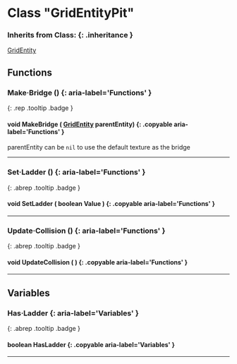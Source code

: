 # Class "GridEntityPit"
### Inherits from Class: {: .inheritance }
[GridEntity](GridEntity.md)
## Functions
### Make·Bridge () {: aria-label='Functions' }
[ ](#){: .rep .tooltip .badge }
#### void MakeBridge ( [GridEntity](GridEntity.md) parentEntity) {: .copyable aria-label='Functions' }
parentEntity can be `nil` to use the default texture as the bridge
___ 
### Set·Ladder () {: aria-label='Functions' }
[ ](#){: .abrep .tooltip .badge }
#### void SetLadder ( boolean Value ) {: .copyable aria-label='Functions' }

___ 
### Update·Collision () {: aria-label='Functions' }
[ ](#){: .abrep .tooltip .badge }
#### void UpdateCollision ( ) {: .copyable aria-label='Functions' }

___ 
## Variables
### Has·Ladder {: aria-label='Variables' }
[ ](#){: .abrep .tooltip .badge }
#### boolean HasLadder  {: .copyable aria-label='Variables' }

___ 
